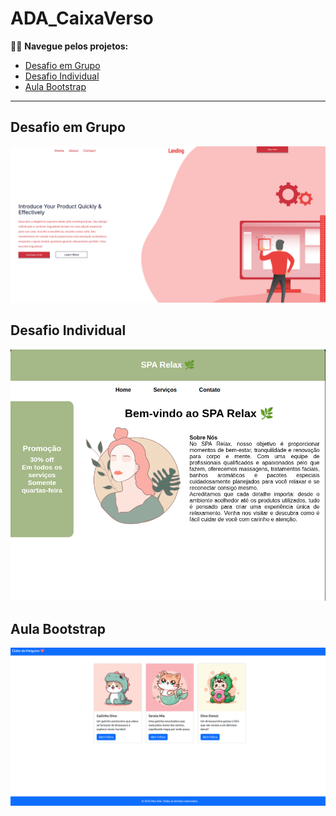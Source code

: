 # ADA_CaixaVerso

🚀📝 **Navegue pelos projetos:**  

- [Desafio em Grupo]([#desafio-em-grupo](https://github.com/Ignacio-fabianamaria/ADA_CaixaVerso/tree/desafio-em-grupo))  
- [Desafio Individual](https://github.com/Ignacio-fabianamaria/ADA_CaixaVerso/tree/desafio-individual)
- [Aula Bootstrap]([#aula-bootstrap](https://github.com/Ignacio-fabianamaria/ADA_CaixaVerso/tree/aula-bootstrap))  

---

## Desafio em Grupo

![Interface do projeto](interface.png)

## Desafio Individual

![Interface do projeto individual ](spa.png)


## Aula Bootstrap
![Interface aula bootstrap ](cute.png)
